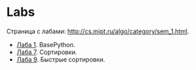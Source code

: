 # Labs

Страница с лабами: http://cs.mipt.ru/algo/category/sem_1.html.

* [Лаба 1](./lab01). BasePython.
* [Лаба 7](./lab07). Сортировки.
* [Лаба 9](./lab09). Быстрые сортировки.
